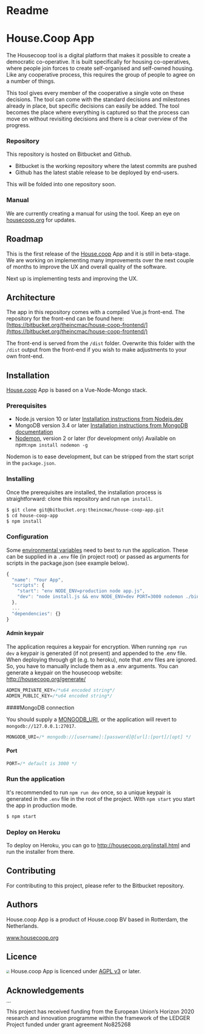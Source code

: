 # Readme

# House.Coop App

The Housecoop tool is a digital platform that makes it possible to create a democratic co-operative. It is built specifically for housing co-operatives, where people join forces to create self-organised and self-owned housing. Like any cooperative process, this requires the group of people to agree on a number of things.

This tool gives every member of the cooperative a single vote on these decisions. The tool can come with the standard decisions and milestones already in place, but specific decisions can easily be added. The tool becomes the place where everything is captured so that the process can move on without revisiting decisions and there is a clear overview of the progress.

### Repository

This repository is hosted on Bitbucket and Github. 

- Bitbucket is the working repository where the latest commits are pushed
- Github has the latest stable release to be deployed by end-users.

This will be folded into one repository soon.

### Manual

We are currently creating a manual for using the tool. Keep an eye on [housecoop.org](http://housecoop.org) for updates.

## Roadmap

This is the first release of the [House.coop](http://house.coop) App and it is still in beta-stage. We are working on implementing many improvements over the next couple of months to improve the UX and overall quality of the software. 

Next up is implementing tests and improving the UX.

## Architecture

The app in this repository comes with a compiled Vue.js front-end. The repository for the front-end can be found here: [https://bitbucket.org/theincmac/house-coop-frontend/](https://bitbucket.org/theincmac/house-coop-frontend/)

The front-end is served from the `/dist` folder. Overwrite this folder with the `/dist` output from the front-end if you wish to make adjustments to your own front-end.

## Installation

[House.coop](http://house.coop) App is based on a Vue-Node-Mongo stack. 

### Prerequisites

- Node.js version 10 or later
    [Installation instructions from Nodejs.dev](https://nodejs.dev/how-to-install-nodejs)
- MongoDB version 3.4 or later
    [Installation instructions from MongoDB documentation](https://docs.mongodb.com/manual/installation/)
- [Nodemon](https://github.com/remy/nodemon), version 2 or later (for development only)
    Available on npm:`npm install nodemon -g` 

Nodemon is to ease development, but can be stripped from the start script in the `package.json`.

### Installing

Once the prerequisites are installed, the installation process is straightforward: clone this repository and run `npm install`.

```bash
$ git clone git@bitbucket.org:theincmac/house-coop-app.git
$ cd house-coop-app
$ npm install
```

### Configuration

Some [environmental variables](https://medium.com/the-node-js-collection/making-your-node-js-work-everywhere-with-environment-variables-2da8cdf6e786) need to best to run the application. These can be supplied in a `.env` file (in project root) or passed as arguments for scripts in the package.json (see example below).

````javascript
{
  "name": "Your App",
  "scripts": {
    "start": "env NODE_ENV=production node app.js",
    "dev": "node install.js && env NODE_ENV=dev PORT=3000 nodemon ./bin/www"
  },
  ...
  "dependencies": {}
}
````

#### Admin keypair

The application requires a keypair for encryption. When running `npm run dev` a keypair is generated (if not present) and appended to the .env file. When deploying through git (e.g. to heroku), note that .env files are ignored. So, you have to manually include them as a .env arguments. You can generate a keypair on the housecoop website: http://housecoop.org/generate/

```javascript
ADMIN_PRIVATE_KEY=/*u64 encoded string*/
ADMIN_PUBLIC_KEY=/*u64 encoded string*/
```
####MongoDB connection

You should supply a [MONGODB_URI](https://docs.mongodb.com/manual/reference/connection-string/), or the application will revert to `mongodb://127.0.0.1:27017`. 

```javascript
MONGODB_URI=/* mongodb://[username]:[password]@[url]:[port]/[opt] */
```
#### Port

```javascript
PORT=/* default is 3000 */
```

### Run the application

It's recommended to run `npm run dev` once, so a unique keypair is generated in the `.env` file in the root of the project. With `npm start` you start the app in production mode.

```javascript
$ npm start
```

### Deploy on Heroku

To deploy on Heroku, you can go to http://housecoop.org/install.html and run the installer from there.

## Contributing

For contributing to this project, please refer to the Bitbucket repository.

## Authors

House.coop App is a product of House.coop BV based in Rotterdam, the Netherlands.

www.housecoop.org

## Licence

<img src="https://www.gnu.org/graphics/agplv3-with-text-162x68.png" style="zoom:50%;" /> House.coop App is licenced under [AGPL v3](https://www.gnu.org/licenses/agpl-3.0.en.html) or later.

## Acknowledgements

<img src="http://housecoop.org/images/ngi-ledger-logo.png" alt="img " style="zoom:15%;" /><img src="http://housecoop.org/images/eu-logo.jpg" alt="img " style="zoom:15%;" />


This project has received funding from the European Union’s Horizon 2020 research and innovation programme within the framework of the LEDGER Project funded under grant agreement No825268

